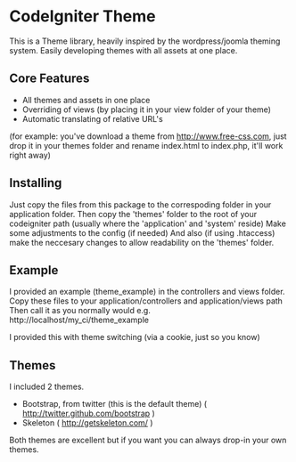 # CodeIgniter Theme

This is a Theme library, heavily inspired by the wordpress/joomla theming system.
Easily developing themes with all assets at one place.

## Core Features

-  All themes and assets in one place
-  Overriding of views (by placing it in your view folder of your theme)
-  Automatic translating of relative URL's

(for example: you've download a theme from http://www.free-css.com,
just drop it in your themes folder and rename index.html to index.php, it'll work right away)

## Installing

Just copy the files from this package to the correspoding folder in your
application folder.
Then copy the 'themes' folder to the root of your codeigniter path
(usually where the 'application' and 'system' reside)
Make some adjustments to the config (if needed)
And also (if using .htaccess) make the neccesary changes to allow
readability on the 'themes' folder.

## Example

I provided an example (theme_example) in the controllers and views folder.
Copy these files to your application/controllers and application/views path
Then call it as you normally would e.g. http://localhost/my_ci/theme_example

I provided this with theme switching (via a cookie, just so you know)

## Themes

I included 2 themes.

-  Bootstrap, from twitter (this is the default theme) ( http://twitter.github.com/bootstrap )
-  Skeleton ( http://getskeleton.com/ )

Both themes are excellent but if you want you can always drop-in your own themes.